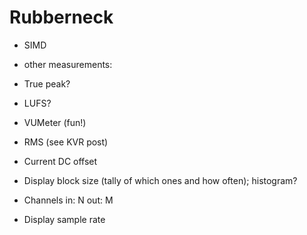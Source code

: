 # Rubberneck

-	SIMD

-	other measurements:
  -	True peak?
  -	LUFS?

-	VUMeter (fun!)

-	RMS (see KVR post)
-	Current DC offset
-	Display block size (tally of which ones and how often); histogram?
-	Channels in: N out: M
-	Display sample rate
